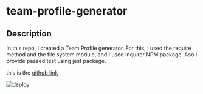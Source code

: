 # team-profile-generator
## Description 
In this repo, I created a Team Profile generator. For this, I used the require method and the file system module, and I used Inquirer NPM package .Aso I provide passed test using jest package.

this is the [github link](https://github.com/SiminAnaraki/team-profile-generator)

![deploy](https://github.com/SiminAnaraki/mini-shop/assets/131350645/c1594862-6bb9-4b56-aa8a-ddff583b51b3)
